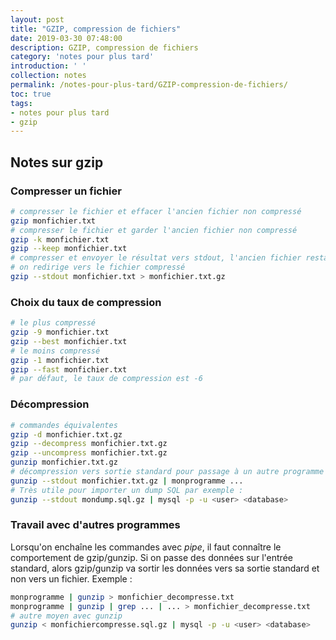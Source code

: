 ```yaml
---
layout: post
title: "GZIP, compression de fichiers"
date: 2019-03-30 07:48:00
description: GZIP, compression de fichiers
category: 'notes pour plus tard'
introduction: ' '
collection: notes
permalink: /notes-pour-plus-tard/GZIP-compression-de-fichiers/
toc: true
tags:
- notes pour plus tard
- gzip
---
```


## Notes sur gzip

### Compresser un fichier
``` bash
# compresser le fichier et effacer l'ancien fichier non compressé
gzip monfichier.txt
# compresser le fichier et garder l'ancien fichier non compressé
gzip -k monfichier.txt
gzip --keep monfichier.txt
# compresser et envoyer le résultat vers stdout, l'ancien fichier restant présent
# on redirige vers le fichier compressé
gzip --stdout monfichier.txt > monfichier.txt.gz
```

### Choix du taux de compression
``` bash
# le plus compressé
gzip -9 monfichier.txt
gzip --best monfichier.txt
# le moins compressé
gzip -1 monfichier.txt
gzip --fast monfichier.txt
# par défaut, le taux de compression est -6
```

### Décompression
``` bash
# commandes équivalentes
gzip -d monfichier.txt.gz
gzip --decompress monfichier.txt.gz
gzip --uncompress monfichier.txt.gz
gunzip monfichier.txt.gz
# décompression vers sortie standard pour passage à un autre programme
gunzip --stdout monfichier.txt.gz | monprogramme ...
# Très utile pour importer un dump SQL par exemple :
gunzip --stdout mondump.sql.gz | mysql -p -u <user> <database> 
```

### Travail avec d'autres programmes
Lorsqu'on enchaîne les commandes avec _pipe_, il faut connaître le comportement de gzip/gunzip. Si on passe des données sur l'entrée standard, alors gzip/gunzip va sortir les données vers sa sortie standard et non vers un fichier. Exemple :
``` bash
monprogramme | gunzip > monfichier_decompresse.txt
monprogramme | gunzip | grep ... | ... > monfichier_decompresse.txt
# autre moyen avec gunzip
gunzip < monfichiercompresse.sql.gz | mysql -p -u <user> <database> 
```
